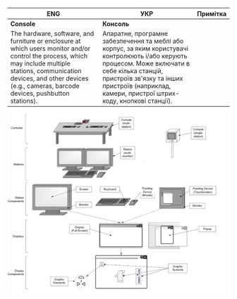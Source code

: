 | ENG                                                          | УКР                                                          | Примітка |
| ------------------------------------------------------------ | ------------------------------------------------------------ | -------- |
| **Console**                                                  | **Консоль**                                                  |          |
| The hardware, software, and furniture or enclosure at which users monitor and/or control the process, which may include multiple stations, communication devices, and other devices (e.g., cameras, barcode devices, pushbutton stations). | Апаратне, програмне забезпечення та меблі або корпус, за яким користувачі контролюють і/або керують процесом. Може включати в себе кілька станцій, пристроїв зв'язку та інших пристроїв (наприклад, камери, пристрої штрих-коду, кнопкові станції). |          |

![](media\1.png)